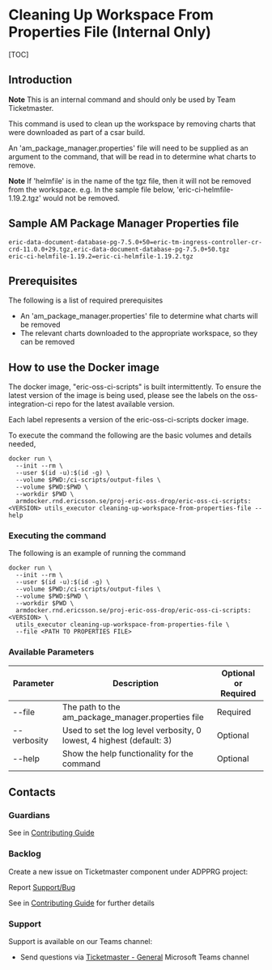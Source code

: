 # Cleaning Up Workspace From Properties File (Internal Only)

[TOC]

## Introduction
**Note** This is an internal command and should only be used by Team Ticketmaster.

This command is used to clean up the workspace by removing charts that were downloaded as part of a csar build.

An 'am_package_manager.properties' file will need to be supplied as an argument to the command, that will be read in
to determine what charts to remove.

**Note** If 'helmfile' is in the name of the tgz file, then it will not be removed from the workspace.
e.g. In the sample file below, 'eric-ci-helmfile-1.19.2.tgz' would not be removed.

## Sample AM Package Manager Properties file
```
eric-data-document-database-pg-7.5.0+50=eric-tm-ingress-controller-cr-crd-11.0.0+29.tgz,eric-data-document-database-pg-7.5.0+50.tgz
eric-ci-helmfile-1.19.2=eric-ci-helmfile-1.19.2.tgz
```

## Prerequisites
The following is a list of required prerequisites
- An 'am_package_manager.properties' file to determine what charts will be removed
- The relevant charts downloaded to the appropriate workspace, so they can be removed

## How to use the Docker image
The docker image, "eric-oss-ci-scripts" is built intermittently.
To ensure the latest version of the image is being used, please see the labels on the oss-integration-ci
repo for the latest available version.

Each label represents a version of the eric-oss-ci-scripts docker image.

To execute the command the following are the basic volumes and details needed,
```
docker run \
  --init --rm \
  --user $(id -u):$(id -g) \
  --volume $PWD:/ci-scripts/output-files \
  --volume $PWD:$PWD \
  --workdir $PWD \
  armdocker.rnd.ericsson.se/proj-eric-oss-drop/eric-oss-ci-scripts:<VERSION> utils_executor cleaning-up-workspace-from-properties-file --help
 ```

### Executing the command
The following is an example of running the command
```
docker run \
  --init --rm \
  --user $(id -u):$(id -g) \
  --volume $PWD:/ci-scripts/output-files \
  --volume $PWD:$PWD \
  --workdir $PWD \
  armdocker.rnd.ericsson.se/proj-eric-oss-drop/eric-oss-ci-scripts:<VERSION> \
  utils_executor cleaning-up-workspace-from-properties-file \
  --file <PATH TO PROPERTIES FILE>
```


### Available Parameters
| Parameter         | Description                                                                 | Optional or Required |
|-------------------|-----------------------------------------------------------------------------|----------------------|
| --file            | The path to the am_package_manager.properties file                          | Required             |
| --verbosity       | Used to set the log level verbosity, 0 lowest, 4 highest  (default: 3)      | Optional             |
| --help            | Show the help functionality for the command                                 | Optional             |

## Contacts

### Guardians

See in [Contributing Guide](../../../Contribution_Guide.md)

### Backlog

Create a new issue on Ticketmaster component under ADPPRG project:

Report [Support/Bug](https://jira-oss.seli.wh.rnd.internal.ericsson.com/browse/IDUN-4091)

See in [Contributing Guide](../../../Contribution_Guide.md) for further details

### Support

Support is available on our Teams channel:

- Send questions via
  [Ticketmaster - General](https://teams.microsoft.com/l/channel/19%3a9f5ed758e3a6405daffee42e0284268b%40thread.skype/General?groupId=1483901a-b5c4-445a-b707-aa7a5d0c1b4c&tenantId=92e84ceb-fbfd-47ab-be52-080c6b87953f)
  Microsoft Teams channel
